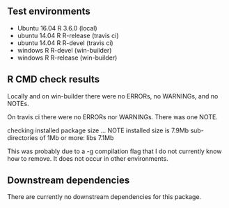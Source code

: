 ## Test environments
* Ubuntu 16.04 R 3.6.0 (local)
* ubuntu 14.04 R R-release (travis ci)
* ubuntu 14.04 R R-devel (travis ci)
* windows R R-devel (win-builder) 
* windows R R-release (win-builder) 

## R CMD check results   
Locally and on win-builder there were no ERRORs, no WARNINGs, and no NOTEs.  
  
On travis ci there were no ERRORs nor WARNINGs. There was one NOTE.

  checking installed package size ... NOTE 
    installed size is  7.9Mb 
    sub-directories of 1Mb or more: 
      libs   7.1Mb  
      
This was probably due to a -g compilation flag that I do not currently know how to remove. It does not occur in other environments. 

## Downstream dependencies
There are currently no downstream dependencies for this package.